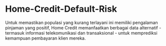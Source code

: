# Home-Credit-Default-Risk
Untuk memastikan populasi yang kurang terlayani ini memiliki pengalaman pinjaman yang positif, Home Credit memanfaatkan berbagai data alternatif - termasuk informasi telekomunikasi dan transaksional - untuk memprediksi kemampuan pembayaran klien mereka.
